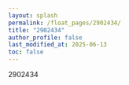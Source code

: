 ```yaml
---
layout: splash
permalink: /float_pages/2902434/
title: "2902434"
author_profile: false
last_modified_at: 2025-06-13
toc: false
---
```

 
2902434
